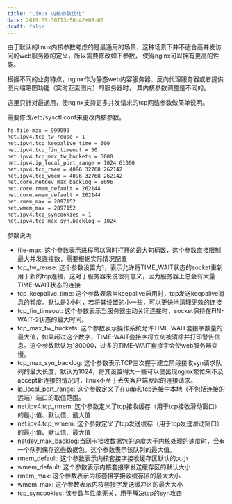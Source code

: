```yaml
---
title: "Linux 内核参数优化"
date: 2019-09-30T13:50:42+08:00
draft: false
---
```


由于默认的linux内核参数考虑的是最通用的场景，这种场景下并不适合高并发访问的web服务器的定义，所以需要修改如下参数，
使得nginx可以拥有更高的性能。

根据不同的业务特点，nginx作为静态web内容服务器、反向代理服务器或者提供图片缩略图功能（实时亚索图片）的服务器时，
其内核参数调整是不同的。

这里只针对最通用，使nginx支持更多并发请求的tcp网络参数做简单说明。

需要修改/etc/sysctl.conf来更改内核参数。
```bash
fs.file-max = 999999
net.ipv4.tcp_tw_reuse = 1
net.ipv4.tcp_keepalive_time = 600
net.ipv4.tcp_fin_timeout = 30
net.ipv4.tcp_max_tw_buckets = 5000
net.ipv4.ip_local_port_range = 1024 61000
net.ipv4.tcp_rmem = 4096 32768 262142
net.ipv4.tcp_wmem = 4096 32768 262142
net.core.netdev_max_backlog = 8096
net.core.rmem_default = 262144
net.core.wmem_default = 262144
net.rmem_max = 2097152
net.wmem_max = 2097152
net.ipv4.tcp_syncookies = 1
net.ipv4.tcp_max_syn.backlog = 1024

```
参数说明
- file-max: 这个参数表示进程可以同时打开的最大句柄数，这个参数直接限制最大并发连接数，需要根据实际情况配置
- tcp_tw_reuse: 这个参数设置为1，表示允许将TIME_WAIT状态的socket重新用于新的tcp连接，这对于服务器来说很有意义，因为服务器上总会有大量TIME-WAIT状态的连接
- tcp_keepalive_time: 这个参数表示当keepalive启用时，tcp发送keepalive消息的频度。默认是2小时，若将其设置的小一些，可以更快地清理无效的连接
- tcp_fin_timeout: 这个参数表示当服务器主动关闭连接时，socket保持在FIN-WAIT-2状态的最大时间。
- tcp_max_tw_buckets: 这个参数表示操作系统允许TIME-WAIT套接字数量的最大值，如果超过这个数字，TIME-WAIT套接字将立刻被清除并打印警告信息。这个参数默认为180000，过多的TIME-WAIT套接字会使web服务器变慢。
- tcp_max_syn_backlog: 这个参数表示TCP三次握手建立阶段接收syn请求队列的最大长度，默认为1024，将其设置得大一些可以使出现nginx繁忙来不及accept新连接的情况时，linux不至于丢失客户端发起的连接请求。
- ip_local_port_range: 这个参数定义了在udp和tcp连接中本地（不包括连接的远端）端口的取值范围。
- net.ipv4.tcp_rmem: 这个参数定义了tcp接收缓存（用于tcp接收滑动窗口）的最小值、默认值、最大值
- net.ipv4.tcp_wmem: 这个参数定义了tcp发送缓存（用于tcp发送滑动窗口）的最小值、默认值、最大值
- netdev_max_backlog:当网卡接收数据包的速度大于内核处理的速度时，会有一个队列保存这些数据包。这个参数表示该队列的最大值。
- rmem_default: 这个参数表示内核套接字接收缓存区默认的大小
- wmem_default: 这个参数表示内核套接字发送缓存区的默认大小
- rmem_max: 这个参数表示内核套接字接收缓存区的最大大小
- wmem_max: 这个参数表示内核套接字发送缓冲区的最大大小
- tcp_syncookies: 该参数与性能无关，用于解决tcp的syn攻击





